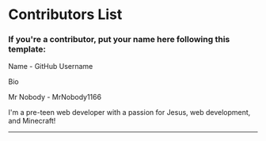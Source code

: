 # Contributors List
### If you're a contributor, put your name here following this template:

Name - GitHub Username

Bio

Mr Nobody - MrNobody1166

I'm a pre-teen web developer with a passion for Jesus, web development, and Minecraft!

---------------------------------------------------------------------------------------
